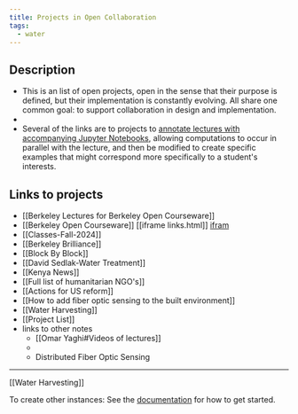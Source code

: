 ```yaml
---
title: Projects in Open Collaboration
tags:
  - water
---
```

## Description
- This is an list of open projects, open in the sense that their purpose is defined, but their implementation is constantly evolving. All share one common goal: to support collaboration in design and implementation.  
- 
- Several of the links are to projects to [annotate lectures with accompanying Jupyter Notebooks](Build%20Jupyter%20notebook%20supplement%20to%20ELP%20Water%20lectures), allowing computations to occur in parallel with the lecture, and then be modified to create specific examples that might correspond more specifically to a student's interests.
## Links to projects
- [[Berkeley Lectures for Berkeley Open Courseware]]
- [[Berkeley Open Courseware]]
[[iframe links.html]]
[ifram](https://www.youtube.com/BerkeleyHaas)
- [[Classes-Fall-2024]]
- [[Berkeley Brilliance]]
- [[Block By Block]]
- [[David Sedlak-Water Treatment]]
- [[Kenya News]]
- [[Full list of humanitarian NGO's]]
- [[Actions for US reform]]
- [[How to add fiber optic sensing to the built environment]]
- [[Water Harvesting]]
- [[Project List]]
- links to other notes
	- [[Omar Yaghi#Videos of lectures]]
	- 
	- Distributed Fiber Optic Sensing
---


[[Water Harvesting]]


To create other instances: 
See the [documentation](https://quartz.jzhao.xyz) for how to get started.
